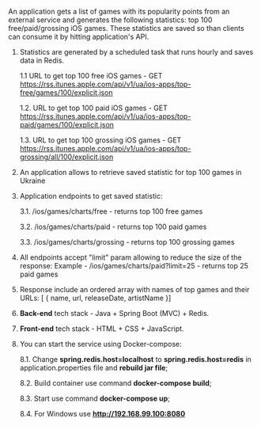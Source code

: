 An application gets a list of games with its popularity points from an external service and generates the following statistics: top 100 free/paid/grossing iOS games. These statistics are saved so than clients can consume it by hitting application's API.

1. Statistics are generated by a scheduled task that runs hourly and saves data in Redis.

    1.1 URL to get top 100 free iOS games - GET https://rss.itunes.apple.com/api/v1/ua/ios-apps/top-free/games/100/explicit.json

    1.2. URL to get top 100 paid iOS games - GET https://rss.itunes.apple.com/api/v1/ua/ios-apps/top-paid/games/100/explicit.json

    1.3. URL to get top 100 grossing iOS games - GET https://rss.itunes.apple.com/api/v1/ua/ios-apps/top-grossing/all/100/explicit.json

2. An application allows to retrieve saved statistic for top 100 games in Ukraine

3. Application endpoints to get saved statistic:

    3.1. /ios/games/charts/free - returns top 100 free games

    3.2. /ios/games/charts/paid - returns top 100 paid games

    3.3. /ios/games/charts/grossing - returns top 100 grossing games

4. All endpoints accept "limit" param allowing to reduce the size of the response:
Example - /ios/games/charts/paid?limit=25 - returns top 25 paid games
 
5. Response include an ordered array with names of top games and their URLs:
[ { name, url, releaseDate, artistName }]

6. **Back-end** tech stack  - Java + Spring Boot (MVC) + Redis.

7. **Front-end** tech stack  - HTML + CSS + JavaScript.

8. You can start the service using Docker-compose:

    8.1. Change **spring.redis.host=localhost** to **spring.redis.host=redis** in application.properties file and **rebuild jar file**;

    8.2. Build container use command **docker-compose build**;
    
    8.3. Start use command **docker-compose up**;
    
    8.4. For Windows use **http://192.168.99.100:8080**
